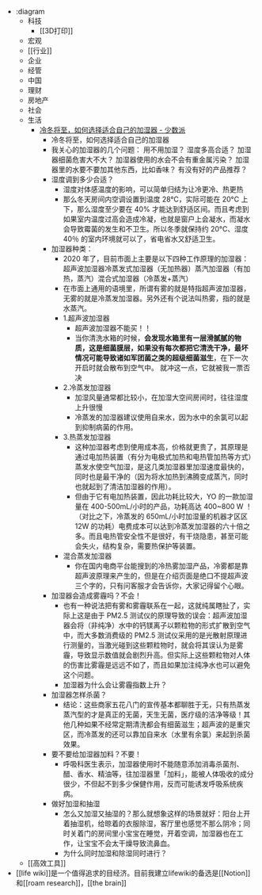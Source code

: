 - :diagram
    - 科技
        - [[3D打印]]
    - 宏观
    - [[行业]]
    - 企业
    - 经管
    - 中国
    - 理财
    - 房地产
    - 社会
    - 生活
        - [ 冷冬将至，如何选择适合自己的加湿器 - 少数派 ](https://sspai.com/post/63633)
            - 冷冬将至，如何选择适合自己的加湿器
            - 我关心的加湿器的几个问题：
用不用加湿？
湿度多高合适？
加湿器细菌危害大不大？
加湿器使用的水会不会有重金属污染？
加湿器里的水要不要加其他东西，比如香味？
有没有好的产品推荐？
            - 湿度调到多少合适？
                - 湿度对体感温度的影响，可以简单归结为让冷更冷、热更热
                - 那么冬天房间内空调设置到温度 28℃，实际可能在 20°C 上下，那么湿度至少要在 40% 才能达到舒适区间。而且考虑到如果室内温度过高会造成冷凝，也就是窗户上会凝水，而凝水会导致霉菌的发生和不卫生。所以冬季就保持约 20°C、湿度 40％ 的室内环境就可以了，省电省水又舒适卫生。
            - 加湿器种类：
                - 2020 年了，目前市面上主要是以下四种工作原理的加湿器：  超声波加湿器冷蒸发式加湿器（无加热器）蒸汽加湿器（有加热，蒸汽）混合式加湿器（冷蒸发+蒸汽）
                - 在市面上通用的语境里，所谓有雾的就是特指超声波加湿器，无雾的就是冷蒸发加湿器。另外还有个说法叫热雾，指的就是水蒸汽。
                - 1.超声波加湿器
                    - 超声波加湿器不能买！！
                    - 当你清洗水箱的时候，**会发现水箱里有一层滑腻腻的物质，这是细菌膜层，如果没有每次都把它清洗干净，最坏情况可能导致诸如军团菌之类的超级细菌滋生**，在下一次开启时就会散布到空气中。  就冲这一点，它就被我一票否决
                - 2.冷蒸发加湿器
                    - 加湿风量通常都比较小，在加湿大空间房间时，往往湿度上升很慢
                    - 冷蒸发的加湿器建议使用自来水，因为水中的余氯可以起到抑制病菌的作用。
                - 3.热蒸发加湿器
                    - 这种加湿器考虑到使用成本高，价格就更贵了，其原理是通过电加热装置（有分为电极式加热和电热管加热等方式）蒸发水使空气加湿，是这几类加湿器里加湿速度最快的，同时也是最干净的（因为将水加热到沸腾变成蒸汽，同时也就起到了清洁加湿器的作用）。
                    - 但由于它有电加热装置，因此功耗比较大，YO 的一款加湿量在 400-500mL/小时的产品，功耗高达 400~800 W ！（对比之下，冷蒸发的 650mL/小时加湿量的机器才区区 12W 的功耗）电费成本可以达到冷蒸发加湿器的六十倍之多。而且电热管安全性不是很好，有干烧隐患，甚至可能会失火，结构复杂，需要热保护等装置。
                - 混合蒸发加湿器
                    - 你在国内电商平台能搜到的冷热雾加湿产品，冷雾都是靠超声波原理来产生的，但是在介绍页面是绝口不提超声波三个字的，只有问客服才会告诉你，大家记得留个心眼。
            - 加湿器会造成雾霾吗？不会！
                - 也有一种说法把有雾和雾霾联系在一起，这就纯属瞎扯了，实际上这是由于 PM2.5 测试仪的原理导致的误会：超声波加湿器会将（非纯净）水中的钙镁离子以颗粒物的形式扩散到空气中，而大多数消费级的 PM2.5 测试仪采用的是光散射原理进行测量的，当激光碰到这些颗粒物时，就会将其误认为是雾霾，导致显示数值就会剧烈升高。但实际上这些颗粒物对人体的伤害比雾霾是远远不如了，而且如果加注纯净水也可以避免这个问题。
                - 加湿器为什么会让雾霾指数上升？
            - 加湿器怎样杀菌？
                - 结论：这些商家五花八门的宣传基本都聊胜于无，只有热蒸发蒸汽型的才是真正的无菌，天生无菌，医疗级的洁净等级！其他几种如果不经常定期清洗都会有细菌滋生；超声波的是重灾区，而冷蒸发的还可以靠加自来水（水里有余氯）来起到杀菌效果。
            - 要不要给加湿器加料？不要！
                - 呼吸科医生表示，加湿器使用时不能随意添加消毒杀菌剂、醋、香水、精油等，往加湿器里「加料」，能被人体吸收的成分很少，不但起不到多少保健作用，反而可能诱发呼吸系统疾病。
            - 做好加湿和抽湿
                - 怎么又加湿又抽湿的？那么就想象这样的场景就好：阳台上开着抽湿机，给晾着的衣服除湿，客厅里也感觉不那么阴冷；同时关着门的房间里小宝宝在睡觉，开着空调，加湿器也在工作，让宝宝不会太干燥导致流鼻血。
                - 为什么同时加湿和除湿同时进行？
    - [[高效工具]]
- [[life wiki]]是一个值得追求的目经济。目前我建立lifewiki的备选是[[Notion]]和[[roam research]]，[[the brain]]
